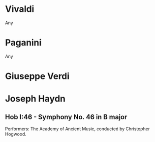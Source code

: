 # Vivaldi
Any

# Paganini
Any

# Giuseppe Verdi

# Joseph Haydn

## Hob I:46 - Symphony No. 46 in B major
Performers: The Academy of Ancient Music, conducted by Christopher Hogwood.


